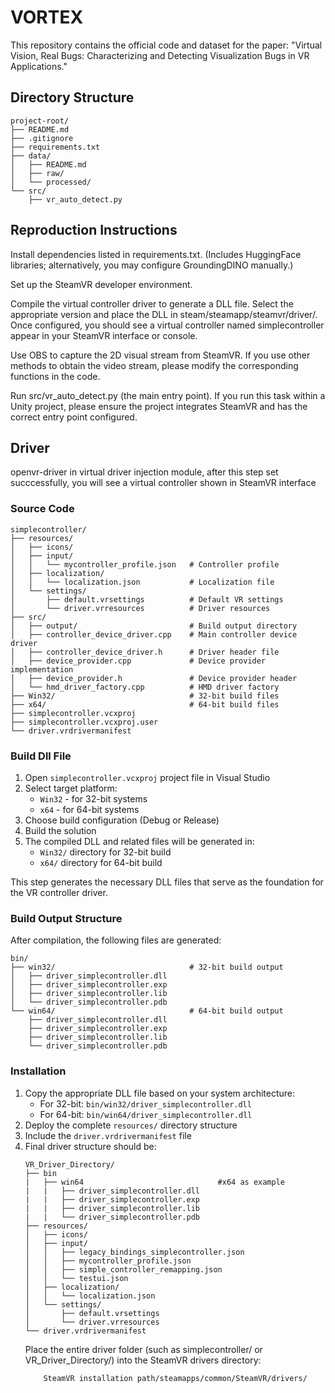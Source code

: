 # VORTEX
This repository contains the official code and dataset for the paper:
"Virtual Vision, Real Bugs: Characterizing and Detecting Visualization Bugs in VR Applications."

## Directory Structure
```
project-root/
├── README.md
├── .gitignore
├── requirements.txt
├── data/
│   ├── README.md
│   ├── raw/
│   └── processed/
└── src/
    ├── vr_auto_detect.py  
```
## Reproduction Instructions
Install dependencies listed in requirements.txt. (Includes HuggingFace libraries; alternatively, you may configure GroundingDINO manually.)

Set up the SteamVR developer environment.

Compile the virtual controller driver to generate a DLL file. Select the appropriate version and place the DLL in steam/steamapp/steamvr/driver/. Once configured, you should see a virtual controller named simplecontroller appear in your SteamVR interface or console.

Use OBS to capture the 2D visual stream from SteamVR. If you use other methods to obtain the video stream, please modify the corresponding functions in the code.

Run src/vr_auto_detect.py (the main entry point). If you run this task within a Unity project, please ensure the project integrates SteamVR and has the correct entry point configured.

  

## Driver

openvr-driver in virtual driver injection module, after this step set succcessfully, you will see a virtual controller shown in SteamVR interface

### Source Code
```
simplecontroller/
├── resources/
│   ├── icons/
│   ├── input/
│   │   └── mycontroller_profile.json   # Controller profile
│   ├── localization/
│   │   └── localization.json           # Localization file
│   └── settings/
│       ├── default.vrsettings          # Default VR settings
│       └── driver.vrresources          # Driver resources
├── src/
│   ├── output/                         # Build output directory
│   ├── controller_device_driver.cpp    # Main controller device driver
│   ├── controller_device_driver.h      # Driver header file
│   ├── device_provider.cpp             # Device provider implementation
│   ├── device_provider.h               # Device provider header
│   └── hmd_driver_factory.cpp          # HMD driver factory
├── Win32/                              # 32-bit build files
├── x64/                                # 64-bit build files
├── simplecontroller.vcxproj        
├── simplecontroller.vcxproj.user      
└── driver.vrdrivermanifest             
```

### Build Dll File

1. Open `simplecontroller.vcxproj` project file in Visual Studio
2. Select target platform:
   - `Win32` - for 32-bit systems
   - `x64` - for 64-bit systems
3. Choose build configuration (Debug or Release)
4. Build the solution
5. The compiled DLL and related files will be generated in:
   - `Win32/` directory for 32-bit build
   - `x64/` directory for 64-bit build

This step generates the necessary DLL files that serve as the foundation for the VR controller driver.

### Build Output Structure
After compilation, the following files are generated:
```
bin/
├── win32/                              # 32-bit build output
│   ├── driver_simplecontroller.dll
│   ├── driver_simplecontroller.exp 
│   ├── driver_simplecontroller.lib    
│   └── driver_simplecontroller.pdb   
└── win64/                              # 64-bit build output
    ├── driver_simplecontroller.dll   
    ├── driver_simplecontroller.exp   
    ├── driver_simplecontroller.lib     
    └── driver_simplecontroller.pdb     
```

### Installation
1. Copy the appropriate DLL file based on your system architecture:
   - For 32-bit: `bin/win32/driver_simplecontroller.dll`
   - For 64-bit: `bin/win64/driver_simplecontroller.dll`
2. Deploy the complete `resources/` directory structure
3. Include the `driver.vrdrivermanifest` file
4. Final driver structure should be:
   ```
   VR_Driver_Directory/
   ├── bin
   |   ├── win64                              #x64 as example
   |   |   ├── driver_simplecontroller.dll   
   |   |   ├── driver_simplecontroller.exp   
   |   |   ├── driver_simplecontroller.lib     
   |   |   └── driver_simplecontroller.pdb   
   ├── resources/
   │   ├── icons/
   │   ├── input/
   │   │   ├── legacy_bindings_simplecontroller.json
   │   │   ├── mycontroller_profile.json
   │   │   ├── simple_controller_remapping.json
   │   │   └── testui.json
   │   ├── localization/
   │   │   └── localization.json
   │   └── settings/
   │       ├── default.vrsettings
   │       └── driver.vrresources
   └── driver.vrdrivermanifest
   ```
   Place the entire driver folder (such as simplecontroller/ or VR_Driver_Directory/) into the SteamVR drivers directory:
    ```
        SteamVR installation path/steamapps/common/SteamVR/drivers/
    ```
